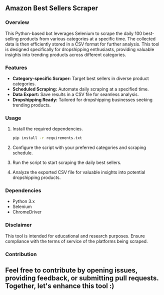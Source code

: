 ## Amazon Best Sellers Scraper

### Overview

This Python-based bot leverages Selenium to scrape the daily 100 best-selling products from various categories at a specific time. The collected data is then efficiently stored in a CSV format for further analysis. This tool is designed specifically for dropshipping enthusiasts, providing valuable insights into trending products across different categories.

### Features

- **Category-specific Scraper:** Target best sellers in diverse product categories.
- **Scheduled Scraping:** Automate daily scraping at a specified time.
- **Data Export:** Save results in a CSV file for seamless analysis.
- **Dropshipping Ready:** Tailored for dropshipping businesses seeking trending products.

### Usage

1. Install the required dependencies.
    ```bash
    pip install -r requirements.txt
    ```

2. Configure the script with your preferred categories and scraping schedule.

3. Run the script to start scraping the daily best sellers.

4. Analyze the exported CSV file for valuable insights into potential dropshipping products.

### Dependencies

- Python 3.x
- Selenium
- ChromeDriver

### Disclaimer

This tool is intended for educational and research purposes. Ensure compliance with the terms of service of the platforms being scraped.

### Contribution

Feel free to contribute by opening issues, providing feedback, or submitting pull requests. Together, let's enhance this tool :)
---

